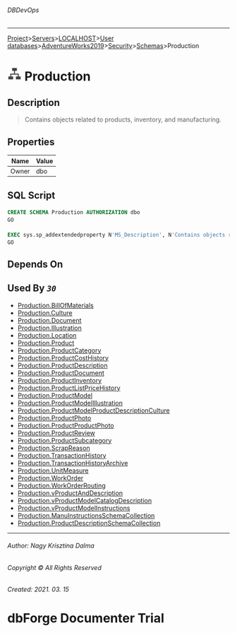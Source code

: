 ###### DBDevOps
___
[Project](../../../../../../startpage.md)>[Servers](../../../../../Servers.md)>[LOCALHOST](../../../../LOCALHOST.md)>[User databases](../../../UserDatabases.md)>[AdventureWorks2019](../../AdventureWorks2019.md)>[Security](../Security.md)>[Schemas](Schemas.md)>Production


# ![logo](../../../../../../Images/schema.svg) Production

## <a name="#Description"></a>Description
> Contains objects related to products, inventory, and manufacturing.
## <a name="#Properties"></a>Properties
|Name|Value|
|---|---|
|Owner|dbo|


## <a name="#SqlScript"></a>SQL Script
```SQL
CREATE SCHEMA Production AUTHORIZATION dbo
GO

EXEC sys.sp_addextendedproperty N'MS_Description', N'Contains objects related to products, inventory, and manufacturing.', 'SCHEMA', N'Production'
GO
```

## <a name="#DependsOn"></a>Depends On


## <a name="#UsedBy"></a>Used By _`30`_
- [Production.BillOfMaterials](../../Tables/Production.BillOfMaterials.md)
- [Production.Culture](../../Tables/Production.Culture.md)
- [Production.Document](../../Tables/Production.Document.md)
- [Production.Illustration](../../Tables/Production.Illustration.md)
- [Production.Location](../../Tables/Production.Location.md)
- [Production.Product](../../Tables/Production.Product.md)
- [Production.ProductCategory](../../Tables/Production.ProductCategory.md)
- [Production.ProductCostHistory](../../Tables/Production.ProductCostHistory.md)
- [Production.ProductDescription](../../Tables/Production.ProductDescription.md)
- [Production.ProductDocument](../../Tables/Production.ProductDocument.md)
- [Production.ProductInventory](../../Tables/Production.ProductInventory.md)
- [Production.ProductListPriceHistory](../../Tables/Production.ProductListPriceHistory.md)
- [Production.ProductModel](../../Tables/Production.ProductModel.md)
- [Production.ProductModelIllustration](../../Tables/Production.ProductModelIllustration.md)
- [Production.ProductModelProductDescriptionCulture](../../Tables/Production.ProductModelProductDescriptionCulture.md)
- [Production.ProductPhoto](../../Tables/Production.ProductPhoto.md)
- [Production.ProductProductPhoto](../../Tables/Production.ProductProductPhoto.md)
- [Production.ProductReview](../../Tables/Production.ProductReview.md)
- [Production.ProductSubcategory](../../Tables/Production.ProductSubcategory.md)
- [Production.ScrapReason](../../Tables/Production.ScrapReason.md)
- [Production.TransactionHistory](../../Tables/Production.TransactionHistory.md)
- [Production.TransactionHistoryArchive](../../Tables/Production.TransactionHistoryArchive.md)
- [Production.UnitMeasure](../../Tables/Production.UnitMeasure.md)
- [Production.WorkOrder](../../Tables/Production.WorkOrder.md)
- [Production.WorkOrderRouting](../../Tables/Production.WorkOrderRouting.md)
- [Production.vProductAndDescription](../../Views/Production.vProductAndDescription.md)
- [Production.vProductModelCatalogDescription](../../Views/Production.vProductModelCatalogDescription.md)
- [Production.vProductModelInstructions](../../Views/Production.vProductModelInstructions.md)
- [Production.ManuInstructionsSchemaCollection](../../Programmability/Types/XmlSchemaCollection/Production.ManuInstructionsSchemaCollection.md)
- [Production.ProductDescriptionSchemaCollection](../../Programmability/Types/XmlSchemaCollection/Production.ProductDescriptionSchemaCollection.md)


___
###### Author: Nagy Krisztina Dalma
###### Copyright © All Rights Reserved
###### Created: 2021. 03. 15

# dbForge Documenter Trial